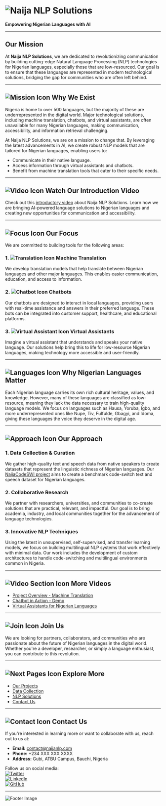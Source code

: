 # ![Naija NLP Solutions](https://img.icons8.com/fluency/96/000000/artificial-intelligence.png)  
**Empowering Nigerian Languages with AI**  

---

## Our Mission

At **Naija NLP Solutions**, we are dedicated to revolutionizing communication by building cutting-edge Natural Language Processing (NLP) technologies for Nigerian languages, especially those that are low-resourced. Our goal is to ensure that these languages are represented in modern technological solutions, bridging the gap for communities who are often left behind.

---

## ![Mission Icon](https://img.icons8.com/dusk/64/000000/goal.png) Why We Exist

Nigeria is home to over 500 languages, but the majority of these are underrepresented in the digital world. Major technological solutions, including machine translation, chatbots, and virtual assistants, are often unavailable for many Nigerian languages, making communication, accessibility, and information retrieval challenging.

At Naija NLP Solutions, we are on a mission to change that. By leveraging the latest advancements in AI, we create robust NLP models that are tailored for Nigerian languages, enabling users to:

- Communicate in their native language.
- Access information through virtual assistants and chatbots.
- Benefit from machine translation tools that cater to their specific needs.

---

## ![Video Icon](https://img.icons8.com/fluency/48/000000/video.png) Watch Our Introduction Video

Check out this [introductory video](https://www.youtube.com/) about Naija NLP Solutions. Learn how we are bringing AI-powered language solutions to Nigerian languages and creating new opportunities for communication and accessibility.

---

## ![Focus Icon](https://img.icons8.com/dusk/64/000000/focus.png) Our Focus

We are committed to building tools for the following areas:

### 1. ![Translation Icon](https://img.icons8.com/external-flat-juicy-fish/60/000000/external-translation-languages-and-translation-flat-flat-juicy-fish.png) Machine Translation  
We develop translation models that help translate between Nigerian languages and other major languages. This enables easier communication, education, and access to information.

### 2. ![Chatbot Icon](https://img.icons8.com/color/60/000000/chatbot.png) Chatbots  
Our chatbots are designed to interact in local languages, providing users with real-time assistance and answers in their preferred language. These bots can be integrated into customer support, healthcare, and educational platforms.

### 3. ![Virtual Assistant Icon](https://img.icons8.com/fluency/60/000000/voice-id.png) Virtual Assistants  
Imagine a virtual assistant that understands and speaks your native language. Our solutions help bring this to life for low-resource Nigerian languages, making technology more accessible and user-friendly.

---

## ![Languages Icon](https://img.icons8.com/fluency/64/000000/language.png) Why Nigerian Languages Matter

Each Nigerian language carries its own rich cultural heritage, values, and knowledge. However, many of these languages are classified as low-resource, meaning they lack the data necessary to train high-quality language models. We focus on languages such as Hausa, Yoruba, Igbo, and more underrepresented ones like Nupe, Tiv, Fulfulde, Gbagyi, and Idoma, giving these languages the voice they deserve in the digital age.

---

## ![Approach Icon](https://img.icons8.com/external-itim2101-lineal-color-itim2101/64/000000/external-innovation-technology-itim2101-lineal-color-itim2101.png) Our Approach

### 1. Data Collection & Curation  
We gather high-quality text and speech data from native speakers to create datasets that represent the linguistic richness of Nigerian languages. Our [NaijaCodeSWI project](#) aims to create a benchmark code-switch text and speech dataset for Nigerian languages.

### 2. Collaborative Research  
We partner with researchers, universities, and communities to co-create solutions that are practical, relevant, and impactful. Our goal is to bring academia, industry, and local communities together for the advancement of language technologies.

### 3. Innovative NLP Techniques  
Using the latest in unsupervised, self-supervised, and transfer learning models, we focus on building multilingual NLP systems that work effectively with minimal data. Our work includes the development of custom architectures to handle code-switching and multilingual environments common in Nigeria.

---

## ![Video Section Icon](https://img.icons8.com/fluency/48/000000/video.png) More Videos

- [Project Overview - Machine Translation](https://www.youtube.com/)  
- [Chatbot in Action - Demo](https://www.youtube.com/)  
- [Virtual Assistants for Nigerian Languages](https://www.youtube.com/)  

---

## ![Join Icon](https://img.icons8.com/color/64/000000/handshake.png) Join Us

We are looking for partners, collaborators, and communities who are passionate about the future of Nigerian languages in the digital world. Whether you're a developer, researcher, or simply a language enthusiast, you can contribute to this revolution.

---

## ![Next Pages Icon](https://img.icons8.com/dusk/64/000000/next.png) Explore More

- [Our Projects](https://github.com/)  
- [Data Collection](https://github.com/)  
- [NLP Solutions](https://github.com/)  
- [Contact Us](https://github.com/)

---

## ![Contact Icon](https://img.icons8.com/fluency/64/000000/email.png) Contact Us

If you're interested in learning more or want to collaborate with us, reach out to us at:

- **Email:** [contact@naijanlp.com](mailto:contact@naijanlp.com)  
- **Phone:** +234 XXX XXX XXXX  
- **Address:** Gubi, ATBU Campus, Bauchi, Nigeria  

Follow us on social media:  
[![Twitter](https://img.icons8.com/fluency/48/000000/twitter.png)](https://twitter.com)  
[![LinkedIn](https://img.icons8.com/fluency/48/000000/linkedin.png)](https://linkedin.com)  
[![GitHub](https://img.icons8.com/fluency/48/000000/github.png)](https://github.com)

---

![Footer Image](https://unsplash.com/photos/hMQArks7rEM/download?force=true)
